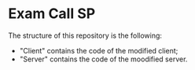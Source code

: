 # Exam Call SP

The structure of this repository is the following:
  - "Client" contains the code of the modified client;
  - "Server" contains the code of the moodified server.